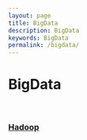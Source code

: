 ```yaml
---
layout: page
title: BigData
description: BigData
keywords: BigData
permalink: /bigdata/
---
```


# BigData

<br/>

### [Hadoop](/bigdata/hadoop/)
